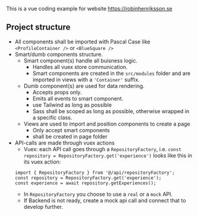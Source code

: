 
This is a vue coding example for website https://robinhenriksson.se


## Project structure
* All components shall be imported with Pascal Case like `<ProfileContainer />` or `<BlueSquare />`
* Smart/dumb components structure.
   * Smart component(s) handle all buisness logic.
      * Handles all vuex store communication.
      * Smart components are created in the `src/modules` folder and are imported in views with a `'Container'` suffix.
   * Dumb component(s) are used for data rendering.
      * Accepts props only.
      * Emits all events to smart component.
      * use Tailwind as long as possible
      * Sass shall be scoped as long as possible, otherwise wrapped in a specific class.
   * Views  are used to import and position components to create a page
      * Only accept smart components
      * shall be created in page folder
* API-calls are made through vuex actions
   * Vuex: each API call goes through a `RepositoryFactory`, i.e. `const repository = RepositoryFactory.get('experience')` looks like this in its vuex action:
   ```
   import { RepositoryFactory } from '@/api/repositoryFactory';
   const repository = RepositoryFactory.get('experience');
   const experience = await repository.getExperiences();
   ```
   * In `RepositoryFactory` you choose to use a `real` or a `mock` API.
   * If Backend is not ready, create a mock api call and connect that to develop further.